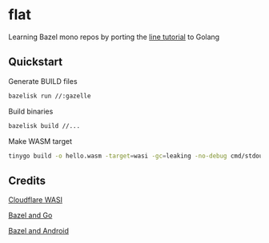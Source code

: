 # flat

Learning Bazel mono repos by porting the
 [line tutorial](https://blog.cloudflare.com/running-zig-with-wasi-on-cloudflare-workers/)
 to Golang

## Quickstart
Generate BUILD files
```bash
bazelisk run //:gazelle
```

Build binaries
```bash
bazelisk build //...
```

Make WASM target
```bash
tinygo build -o hello.wasm -target=wasi -gc=leaking -no-debug cmd/stdout/*.go
```

## Credits

[Cloudflare WASI](https://blog.cloudflare.com/running-zig-with-wasi-on-cloudflare-workers/)

[Bazel and Go](https://www.tweag.io/blog/2021-09-08-rules_go-gazelle/)

[Bazel and Android](https://docs.bazel.build/versions/2.0.0/tutorial/android-app.html)

